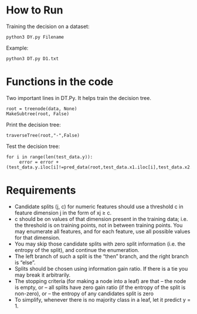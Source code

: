 # How to Run

Training the decision on a dataset:
```
python3 DY.py Filename
```

Example:
```
python3 DT.py D1.txt
```

# Functions in the code
Two important lines in DT.Py. It helps train the decision tree.
```
root = treenode(data, None)
MakeSubtree(root, False)
```

Print the decision tree:
```
traverseTree(root,"-",False)
```

Test the decision tree:
```
for i in range(len(test_data.y)):
     error = error + (test_data.y.iloc[i]!=pred_data(root,test_data.x1.iloc[i],test_data.x2.iloc[i]))
```
# Requirements

* Candidate splits (j, c) for numeric features should use a threshold c in feature dimension j in the form of
xj ≥ c.
* c should be on values of that dimension present in the training data; i.e. the threshold is on training points,
not in between training points. You may enumerate all features, and for each feature, use all possible values
for that dimension.
* You may skip those candidate splits with zero split information (i.e. the entropy of the split), and continue
the enumeration.
* The left branch of such a split is the “then” branch, and the right branch is “else”.
* Splits should be chosen using information gain ratio. If there is a tie you may break it arbitrarily.
* The stopping criteria (for making a node into a leaf) are that
– the node is empty, or
– all splits have zero gain ratio (if the entropy of the split is non-zero), or
– the entropy of any candidates split is zero
* To simplify, whenever there is no majority class in a leaf, let it predict y = 1.